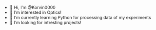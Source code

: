 - 👋 Hi, I’m @Korvin0000
- 👀 I’m interested in Optics!
- 🌱 I’m currently learning Python for processing data of my experiments
- 💞️ I’m looking for intresting projects!


<!---
Korvin0000/Korvin0000 is a ✨ special ✨ repository because its `README.md` (this file) appears on your GitHub profile.
You can click the Preview link to take a look at your changes.
--->
